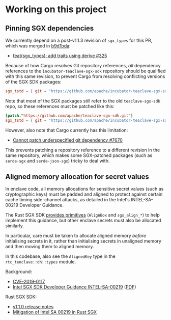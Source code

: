 # Working on this project

## Pinning SGX dependencies

We currently depend on a post-v1.1.3 revision of `sgx_types` for this PR,
which was merged in [b9d1bda](https://github.com/apache/incubator-teaclave-sgx-sdk/commit/b9d1bda674564668f8cf2e1ee202d08533fde46f):

* [feat(sgx_types): add traits using derive #325](https://github.com/apache/incubator-teaclave-sgx-sdk/pull/325)

Because of how Cargo resolves Git repository references, _all_ dependency references to the
`incubator-teaclave-sgx-sdk` repository should be qualified with this same revision,
to prevent Cargo from resolving conflicting versions of the SGX SDK packages:

```toml
sgx_tstd = { git = "https://github.com/apache/incubator-teaclave-sgx-sdk.git", rev = "b9d1bda" }
```

Note that most of the SGX packages still refer to the old `teaclave-sgx-sdk` repo,
so these references must be patched like this:

```toml
[patch."https://github.com/apache/teaclave-sgx-sdk.git"]
sgx_tstd = { git = "https://github.com/apache/incubator-teaclave-sgx-sdk.git", rev = "b9d1bda" }
```

However, also note that Cargo currently has this limitation:

* [Cannot patch underspecified git dependency #7670](https://github.com/rust-lang/cargo/issues/7670)

This prevents patching a repository reference to a different revision in the same repository,
which makes some SGX-patched packages (such as `serde-sgx` and `serde-json-sgx`) tricky to deal with.


## Aligned memory allocation for secret values

In enclave code, all memory allocations for sensitive secret values (such as cryptographic keys)
must be padded and aligned to protect against certain cache timing side-channel attacks,
as detailed in the Intel's INTEL-SA-00219  Developer Guidance.

The Rust SGX SDK [provides primitives] (`AlignBox` and `sgx_align_*`) to help implement this guidance,
but other enclave secrets must also be allocated similarly.

[provides primitives]: https://github.com/apache/incubator-teaclave-sgx-sdk/wiki/Mitigation-of-Intel-SA-00219-in-Rust-SGX#rust-sgx-provided-primitive

In particular, care must be taken to allocate aligned memory _before_ initialising secrets in it,
rather than initialising secrets in unaligned memory and then moving them to aligned memory.

In this codebase, also see the `AlignedKey` type in the `rtc_tenclave::dh::types` module.

Background:

* [CVE-2019-0117](http://cve.mitre.org/cgi-bin/cvename.cgi?name=CVE-2019-0117)
* [Intel SGX SDK Developer Guidance INTEL-SA-00219](https://software.intel.com/content/www/us/en/develop/download/intel-sgx-sdk-developer-guidance-intel-sa-00219.html)
  ([PDF](https://software.intel.com/content/dam/develop/public/us/en/documents/intel-sgx-sdk-developer-guidance-intel-sa-00219.pdf))


Rust SGX SDK:

* [v1.1.0 release notes](https://github.com/apache/incubator-teaclave-sgx-sdk/blob/v1.1.0/release_notes.md#rust-sgx-sdk-v110)
* [Mitigation of Intel SA 00219 in Rust SGX](https://github.com/apache/incubator-teaclave-sgx-sdk/wiki/Mitigation-of-Intel-SA-00219-in-Rust-SGX)

